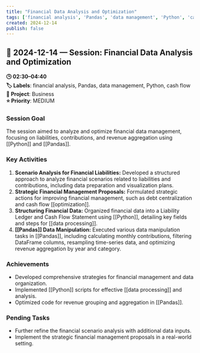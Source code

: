 ```yaml
---
title: "Financial Data Analysis and Optimization"
tags: ['financial analysis', 'Pandas', 'data management', 'Python', 'cash flow']
created: 2024-12-14
publish: false
---
```


## 📅 2024-12-14 — Session: Financial Data Analysis and Optimization

**🕒 02:30–04:40**  
**🏷️ Labels**: financial analysis, Pandas, data management, Python, cash flow  
**📂 Project**: Business  
**⭐ Priority**: MEDIUM  


### Session Goal
The session aimed to analyze and optimize financial data management, focusing on liabilities, contributions, and revenue aggregation using [[Python]] and [[Pandas]].

### Key Activities
1. **Scenario Analysis for Financial Liabilities:** Developed a structured approach to analyze financial scenarios related to liabilities and contributions, including data preparation and visualization plans.
2. **Strategic Financial Management Proposals:** Formulated strategic actions for improving financial management, such as debt centralization and cash flow [[optimization]].
3. **Structuring Financial Data:** Organized financial data into a Liability Ledger and Cash Flow Statement using [[Python]], detailing key fields and steps for [[data processing]].
4. **[[Pandas]] Data Manipulation:** Executed various data manipulation tasks in [[Pandas]], including calculating monthly contributions, filtering DataFrame columns, resampling time-series data, and optimizing revenue aggregation by year and category.

### Achievements
- Developed comprehensive strategies for financial management and data organization.
- Implemented [[Python]] scripts for effective [[data processing]] and analysis.
- Optimized code for revenue grouping and aggregation in [[Pandas]].

### Pending Tasks
- Further refine the financial scenario analysis with additional data inputs.
- Implement the strategic financial management proposals in a real-world setting.
